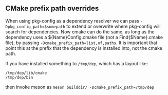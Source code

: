 ## CMake prefix path overrides

When using pkg-config as a dependency resolver we can pass
`-Dpkg_config_path=$somepath` to extend or overwrite where pkg-config will
search for dependencies. Now cmake can do the same, as long as the dependency
uses a ${Name}Config.cmake file (not a Find{$Name}.cmake file), by passing
`-Dcmake_prefix_path=list,of,paths`. It is important that point this at the
prefix that the dependency is installed into, not the cmake path.

If you have installed something to `/tmp/dep`, which has a layout like:
```
/tmp/dep/lib/cmake
/tmp/dep/bin
```

then invoke meson as `meson builddir/ -Dcmake_prefix_path=/tmp/dep`
